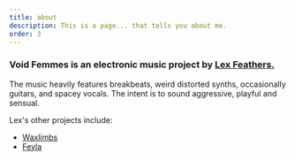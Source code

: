 ```yaml
---
title: about
description: This is a page... that tells you about me.
order: 3
---
```

### Void Femmes is an electronic music project by [Lex Feathers.](https://lexfeathers.ca)

The music heavily features breakbeats, weird distorted synths, occasionally guitars, and spacey vocals. The intent is to sound aggressive, playful and sensual.

Lex's other projects include:
- [Waxlimbs](https://waxlimbs.com)
- [Feyla](https://feyla.bandcamp.com)
